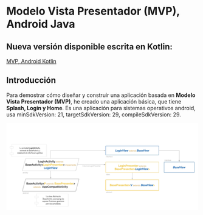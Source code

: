Modelo Vista Presentador (MVP), Android Java
================================

## Nueva versión disponible escrita en Kotlin:
[MVP, Android Kotlin](https://github.com/juanricardorc/Android-Kotlin-MVP)

Introducción
-----------------
Para demostrar cómo diseñar y construir una aplicación basada en **Modelo Vista Presentador (MVP)**, he creado una aplicación básica, que tiene **Splash, Login y Home**. Es una aplicación para sistemas operativos android, usa minSdkVersion: 21, targetSdkVersion: 29, compileSdkVersion: 29.

<p align="center">
  <img alt="https://www.themoviedb.org/" src="https://github.com/juanricardorc/Android-Java-MVP/blob/master/app/src/main/assets/images/Android-Developer-MVP.jpeg"/>
</p>
